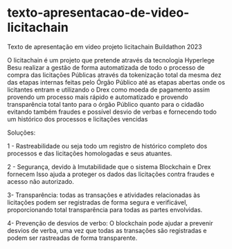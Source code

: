 # texto-apresentacao-de-video-licitachain
Texto de apresentação em video projeto licitachain Buildathon 2023

O licitachain é um projeto que pretende através da tecnologia Hyperlege Besu realizar a gestão de forma automatizada de todo o processo de compra das licitações Públicas através da tokenização total da mesma dez das etapas internas feitas pelo Órgão Público até as etapas abertas onde os licitantes entram e utilizando o Drex como moeda de pagamento assim provendo um processo mais rápido e automatizado e provendo transparência total tanto para o órgão Público quanto para o cidadão evitando também fraudes e possível desvio de verbas e fornecendo todo um histórico dos processos e licitações vencidas

Soluções:

1 - Rastreabilidade ou seja todo um registro de histórico completo dos processos e
das licitações homologadas e seus atuantes.

2 - Segurança, devido à Imutabilidade que o sistema Blockchain e Drex fornecem Isso ajuda a proteger os dados das licitações contra fraudes e acesso não autorizado.

3- Transparência: todas as transações e atividades relacionadas às licitações podem ser registradas de forma segura e verificável, proporcionando total transparência para todas as partes envolvidas.

4- Prevenção de desvios de verbo: O blockchain pode ajudar a prevenir desvios de verba, uma vez que todas as transações são registradas e podem ser rastreadas de forma transparente.
